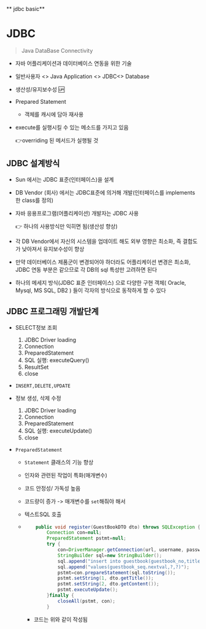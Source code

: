 ** jdbc basic**

# JDBC

> Java DataBase Connectivity

- 자바 어플리케이션과 데이터베이스 연동을 위한 기술

- 일반사용자 <> Java Application <> JDBC<> Database

- 생산성/유지보수성 :up:

- Prepared Statement

  - 객체를 캐시에 담아 재사용

- execute를 실행시킬 수 있는 메소드를 가지고 있음

  :point_right:overriding 된 메서드가 실행될 것

## JDBC 설계방식

- Sun 에서는 JDBC 표준(인터페이스)을 설계

- DB Vendor (회사) 에서는 JDBC표준에 의거해 개발(인터페이스를 implements 한 class를 정의)

- 자바 응용프로그램(어플리케이션) 개발자는 JDBC 사용

  :point_right: 하나의 사용방식만 익히면 됨(생산성 향상)

- 각 DB Vendor에서 자신의 시스템을 업데이트 해도 외부 영향은 최소화, 즉 결합도가 낮아져서 유지보수성이 향상

- 만약 데이터베이스 제품군이 변경되어야 하더라도 어플리케이션 변경은 최소화, JDBC 연동 부분은 같으므로 각 DB의 sql 특성만 고려하면 된다

- 하나의 메세지 방식(JDBC 표준 인터페이스) 으로 다양한 구현 객체( Oracle, Mysql, MS SQL, DB2 ) 들이 각자의 방식으로 동작하게 할 수 있다

## JDBC 프로그래밍 개발단계

- SELECT정보 조회
  1. JDBC Driver loading
  2. Connection
  3. PreparedStatement
  4. SQL 실행: executeQuery()
  5. ResultSet
  6. close

- ``INSERT,DELETE,UPDATE``

- 정보 생성, 삭제 수정

  1. JDBC Driver loading
  2. Connection
  3. PreparedStatement
  4. SQL 실행: executeUpdate()
  5. close

- ``PreparedStatement``

  - ``Statement`` 클래스의 기능 향상

  - 인자와 관련된 작업이 특화(매개변수)

  - 코드 안정성/ 가독성 높음

  - 코드량이 증가 -> 매개변수를 ``set``해줘야 해서

  - 텍스트SQL 호출

  - ```java
    	public void register(GuestBookDTO dto) throws SQLException {
    		Connection con=null;
    		PreparedStatement pstmt=null;
    		try {
    			con=DriverManager.getConnection(url, username, password);
    			StringBuilder sql=new StringBuilder();
    			sql.append("insert into guestbook(guestbook_no,title,content) ");
    			sql.append("values(guestbook_seq.nextval,?,?)");
    			pstmt=con.prepareStatement(sql.toString());
    			pstmt.setString(1, dto.getTitle());
    			pstmt.setString(2, dto.getContent());
    			pstmt.executeUpdate();
    		}finally {
    			closeAll(pstmt, con);
    		}
    ```

    - 코드는 위와 같이 작성됨